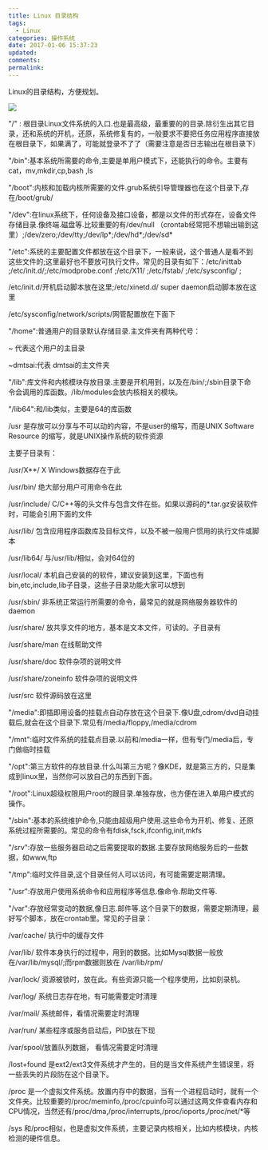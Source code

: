 ```yaml
---
title: Linux 目录结构
tags:
  - Linux
categories: 操作系统
date: 2017-01-06 15:37:23
updated:
comments:
permalink:
---
```



Linux的目录结构，方便规划。

<!--more-->

![](http://oduq3lfcc.bkt.clouddn.com/image/os/linux%E7%9B%AE%E5%BD%95.jpg)

"/" : 根目录Linux文件系统的入口.也是最高级，最重要的的目录.除衍生出其它目录，还和系统的开机，还原，系统修复有的，一般要求不要把任务应用程序直接放在根目录下，如果满了，可能就登录不了了（需要注意是否日志输出在根目录下）

"/bin":基本系统所需要的命令,主要是单用户模式下，还能执行的命令。主要有cat，mv,mkdir,cp,bash ,ls

"/boot":内核和加载内核所需要的文件.grub系统引导管理器也在这个目录下,存在/boot/grub/

"/dev":在linux系统下，任何设备及接口设备，都是以文件的形式存在，设备文件存储目录.像终端.磁盘等.比较重要的有/dev/null （crontab经常把不想输出输到这里）;/dev/zero;/dev/tty;/dev/lp*;/dev/hd*;/dev/sd*

"/etc":系统的主要配置文件都放在这个目录下，一般来说，这个普通人是看不到这些文件的;这里最好也不要放可执行文件。常见的目录有如下：/etc/inittab ;/etc/init.d/;/etc/modprobe.conf ;/etc/X11/ ;/etc/fstab/ ;/etc/sysconfig/ ;

/etc/init.d/开机启动脚本放在这里;/etc/xinetd.d/ super daemon启动脚本放在这里

/etc/sysconfig/network/scripts/网管配置放在下面下

"/home":普通用户的目录默认存储目录.主文件夹有两种代号：

~ 代表这个用户的主目录

~dmtsai:代表 dmtsai的主文件夹

"/lib":库文件和内核模块存放目录.主要是开机用到，以及在/bin/;/sbin目录下命 令会调用的库函数。/lib/modules会放内核相关的模块。

"/lib64":和/lib类似，主要是64的库函数

/usr 是存放可以分享与不可以动的内容，不是user的缩写，而是UNIX Software Resource 的缩写，就是UNIX操作系统的软件资源

主要子目录有：

/usr/X**/ X Windows数据存在于此

/usr/bin/ 绝大部分用户可用命令在此

/usr/include/ C/C++等的头文件与包含文件在些。如果以源码的*.tar.gz安装软件时，可能会引用下面的文件

/usr/lib/ 包含应用程序函数库及目标文件，以及不被一般用户惯用的执行文件或脚 本

/usr/lib64/ 与/usr/lib/相似，会对64位的

/usr/local/ 本机自己安装的的软件，建议安装到这里，下面也有bin,etc,include,lib子目录，这些子目录功能大家可以想到

/usr/sbin/ 非系统正常运行所需要的命令，最常见的就是网络服务器软件的daemon

/usr/share/ 放共享文件的地方，基本是文本文件，可读的。子目录有

/usr/share/man 在线帮助文件

/usr/share/doc 软件杂项的说明文件

/usr/share/zoneinfo 软件杂项的说明文件

/usr/src 软件源码放在这里

"/media":即插即用设备的挂载点自动存放在这个目录下.像U盘,cdrom/dvd自动挂载后,就会在这个目录下.常见有/media/floppy,/media/cdrom

"/mnt":临时文件系统的挂载点目录.以前和/media一样，但有专门/media后，专门做临时挂载

"/opt":第三方软件的存放目录.什么叫第三方呢？像KDE，就是第三方的，只是集成到linux里，当然你可以放自己的东西到下面。

"/root":Linux超级权限用户root的跟目录.单独存放，也方便在进入单用户模式的操作。

"/sbin":基本的系统维护命令,只能由超级用户使用.这些命令为开机、修复、还原系统过程所需要的。常见的命令有fdisk,fsck,ifconfig,init,mkfs

"/srv":存放一些服务器启动之后需要提取的数据.主要存放网络服务后的一些数据，如www,ftp

"/tmp":临时文件目录,这个目录任何人可以访问，有可能需要定期清理。

"/usr":存放用户使用系统命令和应用程序等信息.像命令.帮助文件等.

"/var":存放经常变动的数据,像日志.邮件等.这个目录下的数据，需要定期清理，最好写个脚本，放在crontab里。常见的子目录：

/var/cache/ 执行中的缓存文件

/var/lib/ 软件本身执行的过程中，用到的数据。比如Mysql数据一般放在/var/lib/mysql/;而rpm数据则放在 /var/lib/rpm/

/var/lock/ 资源被锁时，放在此。有些资源只能一个程序使用，比如刻录机。

/var/log/ 系统日志存在地，有可能需要定时清理

/var/mail/ 系统邮件，看情况需要定时清理

/var/run/ 某些程序或服务启动后，PID放在下现

/var/spool/放置队列数据， 看情况需要定时清理

/lost+found 是ext2/ext3文件系统才产生的，目的是当文件系统产生错误里，将一些丢失的片段防在这个目录下。

/proc 是一个虚拟文件系统。放置内存中的数据，当有一个进程启动时，就有一个文件夹。比较重要的/proc/meminfo,/proc/cpuinfo可以通过这两文件查看内存和CPU情况，当然还有/proc/dma,/proc/interrupts,/proc/ioports,/proc/net/*等

/sys 和/proc相似，也是虚拟文件系统，主要记录内核相关，比如内核模块，内核检测的硬件信息。